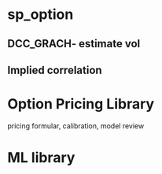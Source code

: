 # sp_option
## DCC_GRACH- estimate vol
## Implied correlation

# Option Pricing Library
pricing formular, calibration, model review
# ML library
